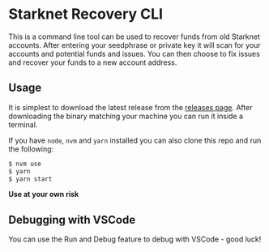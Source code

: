 # Starknet Recovery CLI
This is a command line tool can be used to recover funds from old Starknet accounts.
After entering your seedphrase or private key it will scan for your accounts and potential funds and issues.
You can then choose to fix issues and recover your funds to a new account address.

## Usage

It is simplest to download the latest release from the [releases page](https://github.com/argentlabs/argent-starknet-recover/releases).
After downloading the binary matching your machine you can run it inside a terminal.

If you have `node`, `nvm` and `yarn` installed you can also clone this repo and run the following:

```bash
$ nvm use
$ yarn
$ yarn start
```

**Use at your own risk**

## Debugging with VSCode

You can use the Run and Debug feature to debug with VSCode - good luck!
